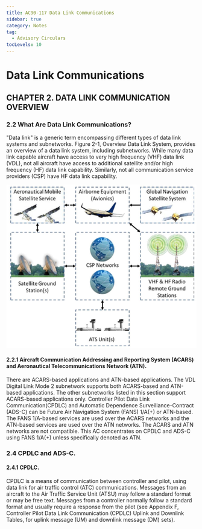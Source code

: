 ```yaml
---
title: AC90-117 Data Link Communications
sidebar: true
category: Notes
tag:
  - Advisory Circulars
tocLevels: 10
---
```


# Data Link Communications

## CHAPTER 2. DATA LINK COMMUNICATION OVERVIEW

### 2.2 What Are Data Link Communications?

"Data link" is a generic term encompassing different types of data link systems and subnetworks. Figure 2-1, Overview Data Link System, provides an overview of a data link system, including subnetworks. While many data link capable aircraft have access to very high frequency (VHF) data link (VDL), not all aircraft have access to additional satellite and/or high frequency (HF) data link capability. Similarly, not all communication service providers (CSP) have HF data link capability.

<AudioPlayer src= '/AC90-117/"Data link" is a generic term.mp3'></AudioPlayer>

![Figure 2-1. Overview Data Link System](./AC90-117/Figure2-1.jpeg)

#### 2.2.1 Aircraft Communication Addressing and Reporting System (ACARS) and Aeronautical Telecommunications Network (ATN).

There are ACARS-based applications and ATN-based applications. The VDL Digital Link Mode 2 subnetwork supports both ACARS-based and ATN-based applications. The other subnetworks listed in this section support ACARS-based applications only. Controller Pilot Data Link Communication(CPDLC) and Automatic Dependence Surveillance-Contract (ADS-C) can be Future Air Navigation System (FANS) 1/A(+) or ATN-based. The FANS 1/A-based services are used over the ACARS networks and the ATN-based services are used over the ATN networks. The ACARS and ATN networks are not compatible. This AC concentrates on CPDLC and ADS-C using FANS 1/A(+) unless specifically denoted as ATN.

<AudioPlayer src= '/AC90-117/There are ACARS-based applications.mp3'></AudioPlayer>

### 2.4 CPDLC and ADS-C.

#### 2.4.1 CPDLC.

CPDLC is a means of communication between controller and pilot, using data link for air traffic control (ATC) communications. Messages from an aircraft to the Air Traffic Service Unit (ATSU) may follow a standard format or may be free text. Messages from a controller normally follow a standard format and usually require a response from the pilot (see Appendix F, Controller Pilot Data Link Communication (CPDLC) Uplink and Downlink Tables, for uplink message (UM) and downlink message (DM) sets).

<AudioPlayer src= '/AC90-117/CPDLC is a means of communication between controller and pilot.mp3'></AudioPlayer>
